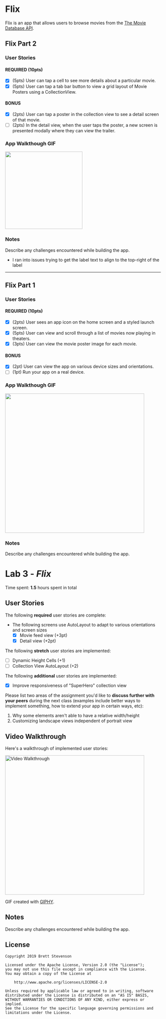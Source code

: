 # Flix

Flix is an app that allows users to browse movies from the [The Movie Database API](http://docs.themoviedb.apiary.io/#).

## Flix Part 2  

### User Stories  

#### REQUIRED (10pts)  
  - [x] (5pts) User can tap a cell to see more details about a particular movie.  
  - [x] (5pts) User can tap a tab bar button to view a grid layout of Movie Posters using a CollectionView.  

#### BONUS  
  - [x] (2pts) User can tap a poster in the collection view to see a detail screen of that movie.  
  - [ ] (2pts) In the detail view, when the user taps the poster, a new screen is presented modally where they can view the trailer.  

### App Walkthough GIF  

<img src="./preview2.gif" width=250><br>

### Notes  
Describe any challenges encountered while building the app.  

  * I ran into issues trying to get the label text to align to the top-right of the label  

---

## Flix Part 1  

### User Stories  

#### REQUIRED (10pts)
  - [x] (2pts) User sees an app icon on the home screen and a styled launch screen.  
  - [x] (5pts) User can view and scroll through a list of movies now playing in theaters.  
  - [x] (3pts) User can view the movie poster image for each movie.  

#### BONUS
  - [x] (2pt) User can view the app on various device sizes and orientations.  
  - [ ] (1pt) Run your app on a real device.  

### App Walkthough GIF

<img src="./preview.gif" width=450><br>

### Notes
Describe any challenges encountered while building the app.  

# Lab 3 - *Flix*  

Time spent: **1.5** hours spent in total

## User Stories

The following **required** user stories are complete:

- The following screens use AutoLayout to adapt to various orientations and screen sizes
   - [x] Movie feed view (+3pt)
   - [x] Detail view (+2pt)

The following **stretch** user stories are implemented:

- [ ] Dynamic Height Cells (+1)
- [ ] Collection View AutoLayout (+2)

The following **additional** user stories are implemented:

- [x] Improve responsiveness of "SuperHero" collection view

Please list two areas of the assignment you'd like to **discuss further with your peers** during the next class (examples include better ways to implement something, how to extend your app in certain ways, etc):

1. Why some elements aren't able to have a relative width/height
2. Customizing landscape views independent of portrait view

## Video Walkthrough

Here's a walkthrough of implemented user stories:

<img src='./preview3.gif' title='Video Walkthrough' width='450' alt='Video Walkthrough' />

GIF created with [GIPHY](http://www.giphy.com/).

## Notes

Describe any challenges encountered while building the app.

## License

    Copyright 2019 Brett Stevenson

    Licensed under the Apache License, Version 2.0 (the "License");
    you may not use this file except in compliance with the License.
    You may obtain a copy of the License at

        http://www.apache.org/licenses/LICENSE-2.0

    Unless required by applicable law or agreed to in writing, software
    distributed under the License is distributed on an "AS IS" BASIS,
    WITHOUT WARRANTIES OR CONDITIONS OF ANY KIND, either express or implied.
    See the License for the specific language governing permissions and
    limitations under the License.
